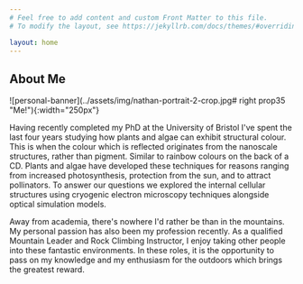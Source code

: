 ```yaml
---
# Feel free to add content and custom Front Matter to this file.
# To modify the layout, see https://jekyllrb.com/docs/themes/#overriding-theme-defaults

layout: home
---
```




## About Me

![personal-banner](../assets/img/nathan-portrait-2-crop.jpg# right prop35 "Me!"){:width="250px"}

Having recently completed my PhD at the University of Bristol I've spent the last four years 
studying how plants and algae can exhibit structural colour. This is when the colour which is reflected 
originates from the nanoscale structures, rather than pigment. Similar to rainbow colours 
on the back of a CD. Plants and algae have developed these techniques for reasons ranging 
from increased photosynthesis, protection from the sun, and to attract pollinators. To answer 
our questions we explored the internal cellular structures using cryogenic electron microscopy 
techniques alongside optical simulation models.

Away from academia, there's nowhere I'd rather be than in the mountains. My personal passion
has also been my profession recently. As a qualified Mountain Leader and Rock Climbing 
Instructor, I enjoy taking other people into these fantastic environments. In these roles, 
it is the opportunity to pass on my knowledge and my enthusiasm for the outdoors which 
brings the greatest reward. 